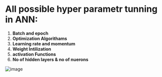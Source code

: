 # All possible hyper parametr tunning in ANN:

1. **Batch and epoch**
2. **Optimization Algorithams**
3. **Learning rate and momentum**
4. **Weight Intilization** 
5. **activation Functions**
6. **No of hidden layers & no of nuerons**


![image](https://user-images.githubusercontent.com/75267160/188269742-263606c4-15ff-40f0-bfc3-354a3b0de931.png)
